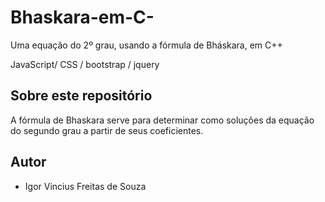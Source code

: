 # Bhaskara-em-C-
Uma equação do 2º grau, usando a fórmula de Bháskara, em C++


JavaScript/ CSS /  bootstrap / jquery
## Sobre este repositório

A fórmula de Bhaskara serve para determinar como soluções da equação do segundo grau a partir de seus coeficientes.

## Autor

* Igor Vincius Freitas de Souza
